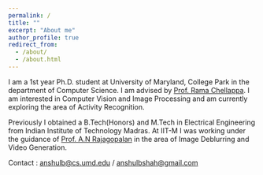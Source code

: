 ```yaml
---
permalink: /
title: ""
excerpt: "About me"
author_profile: true
redirect_from: 
  - /about/
  - /about.html
---
```


I am a 1st year Ph.D. student at University of Maryland, College Park in the department of Computer Science. I am advised by [Prof. Rama Chellappa](http://users.umiacs.umd.edu/~rama/). I am interested in Computer Vision and Image Processing and am currently exploring the area of Activity Recognition. 

Previously I obtained a B.Tech(Honors) and M.Tech in Electrical Engineering from Indian Institute of Technology Madras. At IIT-M I was working under the guidance of [Prof. A.N Rajagopalan](http://www.ee.iitm.ac.in/ipcvlab) in the area of Image Deblurring and Video Generation.

Contact : anshulb@cs.umd.edu / anshulbshah@gmail.com
